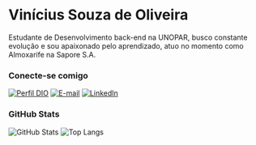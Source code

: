 # Vinícius Souza de Oliveira

Estudante de Desenvolvimento back-end na UNOPAR, busco constante evolução e sou apaixonado pelo aprendizado, atuo no momento como Almoxarife na Sapore S.A.

### Conecte-se comigo

[![Perfil DIO](https://img.shields.io/badge/-Meu%20Perfil%20na%20DIO-30A3DC?style=for-the-badge)](https://www.dio.me/users/souzavso12)
[![E-mail](https://img.shields.io/badge/-Email-000?style=for-the-badge&logo=microsoft-outlook&logoColor=E94D5F)](mailto:souzavso12@gmail.com)
[![LinkedIn](https://img.shields.io/badge/-LinkedIn-000?style=for-the-badge&logo=linkedin&logoColor=30A3DC)](https://www.linkedin.com/in/souzavso)

### GitHub Stats

![GitHub Stats](https://github-readme-stats.vercel.app/api?username=souzav&theme=transparent&bg_color=000&border_color=30A3DC&show_icons=true&icon_color=30A3DC&title_color=E94D5F&text_color=FFF)
![Top Langs](https://github-readme-stats-git-masterrstaa-rickstaa.vercel.app/api/top-langs/?username=souzav&layout=compact&bg_color=000&border_color=30A3DC&title_color=E94D5F&text_color=FFF)
